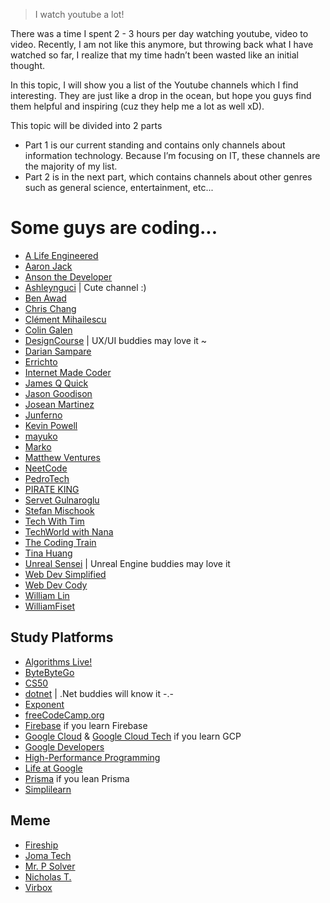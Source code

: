 > I watch youtube a lot! 

There was a time I spent 2 - 3 hours per day watching
youtube, video to video. Recently, I am not like this anymore, but throwing back what I have watched so far, I realize that my time 
hadn’t been wasted like an initial thought.

In this topic, I will show you a list of the Youtube channels which I find interesting. They are just like a drop in the ocean, but hope you guys find them helpful and inspiring (cuz they help me a lot as well xD).

This topic will be divided into 2 parts
- Part 1 is our current standing and contains only channels about
information technology. Because I’m focusing on IT, these channels
are the majority of my list.
- Part 2 is in the next part, which contains channels about other
genres such as general science, entertainment, etc...

# Some guys are coding...
- [A Life Engineered](https://www.youtube.com/@ALifeEngineered)
- [Aaron Jack](https://www.youtube.com/@AaronJack)
- [Anson the Developer](https://www.youtube.com/@ansonthedev)
- [Ashleynguci](https://www.youtube.com/@Ashleynguci) | Cute channel :)
- [Ben Awad](https://www.youtube.com/@bawad)
- [Chris Chang](https://www.youtube.com/@ChrisChangSWE)
- [Clément Mihailescu](https://www.youtube.com/@clem)
- [Colin Galen](https://www.youtube.com/@ColinGalen)
- [DesignCourse](https://www.youtube.com/@DesignCourse) | UX/UI buddies may love it ~
- [Darian Sampare](https://www.youtube.com/@DarianSampare)
- [Errichto](https://www.youtube.com/@Errichto)
- [Internet Made Coder](https://www.youtube.com/@InternetMadeCoder)
- [James Q Quick](https://www.youtube.com/@JamesQQuick)
- [Jason Goodison](https://www.youtube.com/@JasonGoodison)
- [Josean Martinez](https://www.youtube.com/@joseanmartinez)
- [Junferno](https://www.youtube.com/@Junferno)
- [Kevin Powell](https://www.youtube.com/@KevinPowell)
- [mayuko](https://www.youtube.com/@hellomayuko)
- [Marko](https://www.youtube.com/@withmarko)
- [Matthew Ventures](https://www.youtube.com/@matthewventures)
- [NeetCode](https://www.youtube.com/@NeetCode)
- [PedroTech](https://www.youtube.com/@PedroTechnologies)
- [PIRATE KING](https://www.youtube.com/@PIRATEKINGDOM)
- [Servet Gulnaroglu](https://www.youtube.com/@ServetGulnaroglu)
- [Stefan Mischook](https://www.youtube.com/@StefanMischook)
- [Tech With Tim](https://www.youtube.com/@TechWithTim)
- [TechWorld with Nana](https://www.youtube.com/@TechWorldwithNana)
- [The Coding Train](https://www.youtube.com/@TheCodingTrain)
- [Tina Huang](https://www.youtube.com/@TinaHuang1)
- [Unreal Sensei](https://www.youtube.com/@UnrealSensei) | Unreal Engine buddies may love it
- [Web Dev Simplified](https://www.youtube.com/@WebDevSimplified)
- [Web Dev Cody](https://www.youtube.com/@WebDevCody)
- [William Lin](https://www.youtube.com/@tmwilliamlin168)
- [WilliamFiset](https://www.youtube.com/@WilliamFiset-videos)

## Study Platforms
- [Algorithms Live!](https://www.youtube.com/@AlgorithmsLive)
- [ByteByteGo](https://www.youtube.com/@ByteByteGo)
- [CS50](https://www.youtube.com/@cs50)
- [dotnet](https://www.youtube.com/@dotnet) | .Net buddies will know it -.-
- [Exponent](https://www.youtube.com/@tryexponent)
- [freeCodeCamp.org](https://www.youtube.com/@freecodecamp)
- [Firebase](https://www.youtube.com/@firebase) if you learn Firebase
- [Google Cloud](https://www.youtube.com/@googlecloud) & [Google Cloud Tech](https://www.youtube.com/@googlecloudtech) if you learn GCP
- [Google Developers](https://www.youtube.com/@GoogleDevelopers)
- [High-Performance Programming](https://www.youtube.com/@HighPerformanceProgramming)
- [Life at Google](https://www.youtube.com/@LifeatGoogle)
- [Prisma](https://www.youtube.com/@PrismaData) if you lean Prisma
- [Simplilearn](https://www.youtube.com/@SimplilearnOfficial)


## Meme
- [Fireship](https://www.youtube.com/@SimplilearnOfficial)
- [Joma Tech](https://www.youtube.com/@jomaoppa)
- [Mr. P Solver](https://www.youtube.com/@MrPSolver)
- [Nicholas T.](https://www.youtube.com/@nicholast)
- [Virbox](https://www.youtube.com/@Virbox)
